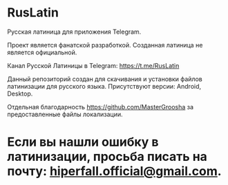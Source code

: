 # RusLatin

Русская латиница для приложения Telegram.

Проект является фанатской разработкой. Созданная латиница не является официальной. 

Канал Русской Латиницы в Telegram: https://t.me/RusLatin

Данный репозиторий создан для скачивания и установки файлов латинизации для русского языка. Присутствуют версии: Android, Desktop.

Отдельная благодарность https://github.com/MasterGroosha за предоставленные файлы локализации.

# Если вы нашли ошибку в латинизации, просьба писать на почту: hiperfall.official@gmail.com.
